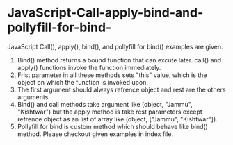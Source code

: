 # JavaScript-Call-apply-bind-and-pollyfill-for-bind-
JavaScript Call(), apply(), bind(), and pollyfill for bind() examples are given.


1. Bind() method returns a bound function that can excute later. call() and apply() functions invoke the function immediately.
2. Frist parameter in all these methods sets "this" value, which is the object on which the function is invoked upon.
3. The first argument should always refrence object and rest are the others arguments.
4. Bind() and call methods take argument like (object, "Jammu", "Kishtwar") but the apply method is take rest parameters except refrence object as an list of array like (object, ["Jammu", "Kishtwar"]).
5. Pollyfill for bind is custom method which should behave like bind() method.
Please checkout given examples in index file.

